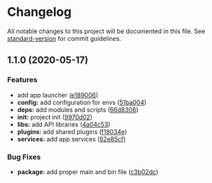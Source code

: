 # Changelog

All notable changes to this project will be documented in this file. See [standard-version](https://github.com/conventional-changelog/standard-version) for commit guidelines.

## 1.1.0 (2020-05-17)

### Features

- add app launcher ([e189006](https://gitlab.com/m03geek/api-gateway-sample/commit/e189006a6ae83d321f970dfcf9099f6669852bf5))
- **config:** add configuration for envs ([51ba004](https://gitlab.com/m03geek/api-gateway-sample/commit/51ba0049061b52f9ef31e475bb649bda0c4147bc))
- **deps:** add modules and scripts ([66d8306](https://gitlab.com/m03geek/api-gateway-sample/commit/66d830601927ec049e9a54b8d9529dcbe33219b6))
- **init:** project init ([9970d02](https://gitlab.com/m03geek/api-gateway-sample/commit/9970d021cd173bca6f81be8b4f847a25dec68186))
- **libs:** add API libraries ([4a04c53](https://gitlab.com/m03geek/api-gateway-sample/commit/4a04c5312d7a6d0d6e5e60b0da49265ddc8e6530))
- **plugins:** add shared plugins ([f18034e](https://gitlab.com/m03geek/api-gateway-sample/commit/f18034e615f79ef9e21a5d6ec17026c3dc67e627))
- **services:** add app services ([62e85cf](https://gitlab.com/m03geek/api-gateway-sample/commit/62e85cf0ee2533555b1b6208814e3cd525e1b981))

### Bug Fixes

- **package:** add proper main and bin file ([c3b02dc](https://gitlab.com/m03geek/api-gateway-sample/commit/c3b02dccc66f4bb0920491b86d2679bd611bf10e))
